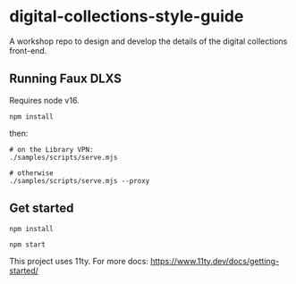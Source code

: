# digital-collections-style-guide

A workshop repo to design and develop the details of the digital collections front-end.

## Running Faux DLXS

Requires node v16.

```
npm install
```

then:

```
# on the Library VPN:
./samples/scripts/serve.mjs

# otherwise
./samples/scripts/serve.mjs --proxy
```

## Get started

```
npm install
```

```
npm start
```

This project uses 11ty. For more docs:
https://www.11ty.dev/docs/getting-started/

